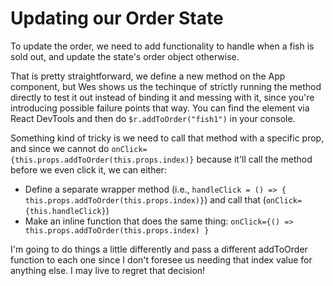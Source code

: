 # Updating our Order State

To update the order, we need to add functionality to handle when a fish is sold out, and update the state's order object otherwise.

That is pretty straightforward, we define a new method on the App component, but Wes shows us the techinque of strictly running the method directly to test it out instead of binding it and messing with it, since you're introducing possible failure points that way. You can find the element via React DevTools and then do `$r.addToOrder("fish1")` in your console.

Something kind of tricky is we need to call that method with a specific prop, and since we cannot do `onClick={this.props.addToOrder(this.props.index)}` because it'll call the method before we even click it, we can either:

- Define a separate wrapper method (i.e., `handleClick = () => { this.props.addToOrder(this.props.index)}`) and call that (`onClick={this.handleClick}`)
- Make an inline function that does the same thing: `onClick={() => this.props.addToOrder(this.props.index) }`

I'm going to do things a little differently and pass a different addToOrder function to each one since I don't foresee us needing that index value for anything else. I may live to regret that decision!
